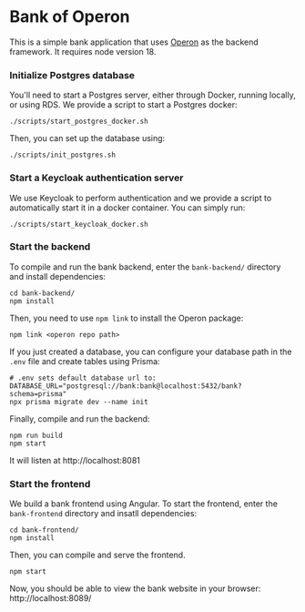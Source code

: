 # Bank of Operon

This is a simple bank application that uses [Operon](https://github.com/dbos-inc/operon) as the backend framework.
It requires node version 18.

### Initialize Postgres database
You'll need to start a Postgres server, either through Docker, running locally, or using RDS. We provide a script to start a Postgres docker:
```shell
./scripts/start_postgres_docker.sh
```

Then, you can set up the database using:
```shell
./scripts/init_postgres.sh
```

### Start a Keycloak authentication server
We use Keycloak to perform authentication and we provide a script to automatically start it in a docker container.
You can simply run:
```shell
./scripts/start_keycloak_docker.sh
```

### Start the backend
To compile and run the bank backend, enter the `bank-backend/` directory and install dependencies:
```shell
cd bank-backend/
npm install
```

Then, you need to use `npm link` to install the Operon package:
```shell
npm link <operon repo path>
```

If you just created a database, you can configure your database path in the `.env` file and create tables using Prisma:
```shell
# .env sets default database url to: DATABASE_URL="postgresql://bank:bank@localhost:5432/bank?schema=prisma"
npx prisma migrate dev --name init
```

Finally, compile and run the backend:
```shell
npm run build
npm start
```
It will listen at http://localhost:8081 

### Start the frontend
We build a bank frontend using Angular. To start the frontend, enter the `bank-frontend` directory and insatll dependencies:
```shell
cd bank-frontend/
npm install
```

Then, you can compile and serve the frontend.
```shell
npm start
```

Now, you should be able to view the bank website in your browser: http://localhost:8089/